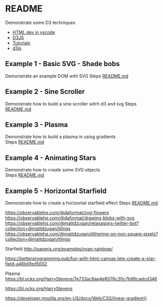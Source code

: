 # README
Demonstrate some D3 techniques 

* [HTML dev in vscode](https://code.visualstudio.com/docs/languages/html)
* [D3JS](https://d3js.org/)
* [Tutorials](https://github.com/d3/d3/wiki/Tutorials)
* [d3js](https://www.tutorialspoint.com/d3js/d3js_introduction.htm)



## Example 1 - Basic SVG - Shade bobs
Demonstrate an example DOM with SVG
Steps [README.md](./01_basic_svg/README.md)  


## Example 2 - Sine Scroller
Demonstrate how to build a sine scroller witrh d3 and svg
Steps [README.md](./02_svg_sinetext/README.md)  

## Example 3 - Plasma
Demonstrate how to build a plasma in using gradients  
Steps [README.md](./03_plasma/README.md)  

## Example 4 - Animating Stars
Demonstrate how to create some SVG objects  
Steps [README.md](./04_animating_stars/README.md)  

## Example 5 - Horizontal Starfield
Demonstrate how to create a horizontal starfield effect
Steps [README.md](./05_starfield/README.md)  




https://observablehq.com/@daformat/svg-flowers  
https://observablehq.com/@daformat/drawing-blobs-with-svg  
https://observablehq.com/@mattdzugan/relaxagons-twitter-bot?collection=@mattdzugan/tilings  
https://observablehq.com/@mattdzugan/dithering-on-non-square-pixels?collection=@mattdzugan/tilings  


Starfield
http://paperjs.org/examples/nyan-rainbow/

https://betterprogramming.pub/fun-with-html-canvas-lets-create-a-star-field-a46b0fed5002


Plasma
https://bl.ocks.org/HarryStevens/7e733ac8ae4e8076c30c7b86cadcd346

https://bl.ocks.org/HarryStevens

https://developer.mozilla.org/en-US/docs/Web/CSS/linear-gradient()

